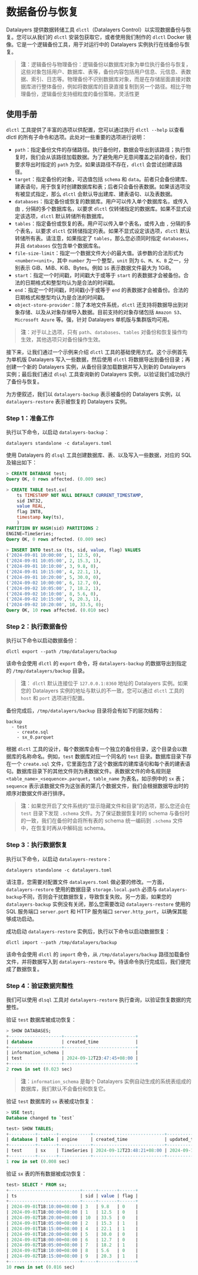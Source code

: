 # 数据备份与恢复
Datalayers 提供数据转储工具 `dlctl`（Datalayers Control）以实现数据备份与恢复。您可以从我们的 `dlctl` 安装包获取它，或者使用我们制作的 `dlctl` Docker 镜像。它是一个逻辑备份工具，用于对运行中的 Datalayers 实例执行在线备份与恢复。

> **注**：逻辑备份与物理备份：逻辑备份以数据库对象为单位执行备份与恢复，这些对象包括用户、数据库、表等，备份内容包括用户信息、元信息、表数据、索引、日志等。物理备份不识别数据库对象，而是在存储层面直接对数据库进行整体备份，例如将数据库的目录直接复制到另一个路径。相比于物理备份，逻辑备份支持细粒度的备份策略，灵活性更

## 使用手册
`dlctl` 工具提供了丰富的选项以供配置，您可以通过执行 `dlctl --help` 以查看 dlctl 的所有子命令和选项。此处对一些重要的选项进行说明：
- `path`：指定备份文件的存储路径。执行备份时，数据会导出到该路径；执行恢复时，我们会从该路径加载数据。为了避免用户无意间覆盖之前的备份，我们要求导出时指定的 `path` 为空。如果该路径不存在，`dlctl` 会尝试创建该路径。
- `target`：指定备份的对象，可选值包括 `schema` 和 `data`。前者只会备份建库、建表语句，用于恢复时创建数据库和表；后者只会备份表数据。如果该选项没有被显式指定，那么 `dlctl` 会默认导出建库、建表语句、以及表数据。
- `databases`：指定备份或恢复的数据库。用户可以传入单个数据库名，或传入由 `,` 分隔的多个数据库名，以要求 `dlctl` 仅转储指定的数据库。如果不显式设定该选项，`dlctl` 默认转储所有数据库。
- `tables`：指定备份或恢复的表。用户可以传入单个表名，或传入由 `,` 分隔的多个表名，以要求 `dlctl` 仅转储指定的表。如果不显式设定该选项，`dlctl` 默认转储所有表。请注意，如果指定了 `tables`，那么您必须同时指定 `databases`，并且 `databases` 仅包含单个数据库名。
- `file-size-limit`：指定一个数据文件大小的最大值。该参数的合法形式为 `<number><unit>`，其中 `number` 为一个整型，`unit` 则为 `G`、`M`、`K`、`B` 之一，分别表示 GiB、MiB、KiB、Bytes。例如 `1G` 表示数据文件最大为 1GiB。
- `start`：指定一个时间戳，时间戳大于或等于 `start` 的表数据才会被备份。合法的日期格式和整型均认为是合法的时间戳。
- `end`：指定一个时间戳，时间戳小于或等于 `end` 的表数据才会被备份。合法的日期格式和整型均认为是合法的时间戳。
- `object-store-provider`：除了本地文件系统，`dlctl` 还支持将数据导出到对象存储、以及从对象存储导入数据。目前支持的对象存储包括 `Amazon S3`、`Microsoft Azure` 等。强，针对 Datalayers 单机版与集群版均可用。

> **注**：对于以上选项，只有 `path`、`databases`、`tables` 对备份和恢复操作均生效，其他选项只对备份操作生效。

接下来，让我们通过一个示例来介绍 `dlctl` 工具的基础使用方式。这个示例首先为单机版 Datalayers 写入一些数据，然后使用 `dlctl` 将数据导出到备份目录；再创建一个新的 Datalayers 实例，从备份目录加载数据并写入到新的 Datalayers 实例；最后我们通过 `dlsql` 工具查询新的 Datalayers 实例，以验证我们成功执行了备份与恢复。

为方便叙述，我们以 `datalayers-backup` 表示被备份的 Datalayers 实例，以 `datalayers-restore` 表示被恢复的 Datalayers 实例。

### Step 1：准备工作
执行以下命令，以启动 `datalayers-backup`：
``` shell
datalayers standalone -c datalayers.toml
```

使用 Datalayers 的 `dlsql` 工具创建数据库、表、以及写入一些数据，对应的 SQL 及输出如下：
``` sql
> CREATE DATABASE test; 
Query OK, 0 rows affected. (0.009 sec)

> CREATE TABLE test.sx(
    ts TIMESTAMP NOT NULL DEFAULT CURRENT_TIMESTAMP,
    sid INT32,
    value REAL,
    flag INT8,
    timestamp key(ts),
    )
PARTITION BY HASH(sid) PARTITIONS 2
ENGINE=TimeSeries;
Query OK, 0 rows affected. (0.009 sec)

> INSERT INTO test.sx (ts, sid, value, flag) VALUES
('2024-09-01 10:00:00', 1, 12.5, 0),
('2024-09-01 10:05:00', 2, 15.3, 1),
('2024-09-01 10:10:00', 3, 9.8, 0),
('2024-09-01 10:15:00', 4, 22.1, 1),
('2024-09-01 10:20:00', 5, 30.0, 0),
('2024-09-02 10:00:00', 6, 12.7, 0),
('2024-09-02 10:05:00', 7, 18.2, 1),
('2024-09-02 10:10:00', 8, 5.6, 0),
('2024-09-02 10:15:00', 9, 20.3, 1),
('2024-09-02 10:20:00', 10, 33.5, 0);
Query OK, 10 rows affected. (0.010 sec)
```

### Step 2：执行数据备份
执行以下命令以启动数据备份：
``` shell
dlctl export --path /tmp/datalayers/backup
```
该命令会使用 `dlctl` 的 `export` 命令，将 `datalayers-backup` 的数据导出到指定的 `/tmp/datalayers/backup` 目录。

> **注**： `dlctl` 默认连接位于 `127.0.0.1:8360` 地址的 Datalayers 实例。如果您的 Datalayers 实例的地址与默认的不一致，您可以通过 `dlctl` 工具的 `host` 和 `port` 选项进行配置。

备份完成后，`/tmp/datalayers/backup` 目录将会有如下的层次结构：
```
backup
  - test
    - create.sql
    - sx_0.parquet
```
根据 `dlctl` 工具的设计，每个数据库会有一个独立的备份目录，这个目录会以数据库的名称命名。例如，`test` 数据库对应一个同名的 `test` 目录。数据库目录下存在一个 `create.sql` 文件，它里面包含了这个数据库的建库语句和每个表的建表语句。数据库目录下的其他文件则为表数据文件。表数据文件的命名规则是 `<table_name>_<sequence>.parquet`，`table_name` 为表名，如示例中的 `sx` 表；`sequence` 表示该数据文件为这张表的第几个数据文件，我们会根据数据导出时的顺序对数据文件进行排序。

> **注**：如果您开启了文件系统的“显示隐藏文件和目录”的选项，那么您还会在 `test` 目录下发现 `.schema` 文件。为了保证数据恢复时的 schema 与备份时的一致，我们在备份时会将所有表的 schema 统一编码到 `.schema` 文件中，在恢复时再从中解码出 schema。

### Step 3：执行数据恢复
执行以下命令，以启动 `datalayers-restore`：
``` shell
datalayers standalone -c datalayers.toml
```
请注意，您需要对配置文件 `datalayers.toml` 做必要的修改。一方面，`datalayers-restore` 使用的数据目录 `storage.local.path` 必须与 `datalayers-backup`不同，否则会干扰数据恢复，导致恢复失败。另一方面，如果您的 `datalayers-backup` 实例没有关闭，那么您需要改动 `datalayers-restore` 使用的 SQL 服务端口 `server.port` 和 HTTP 服务端口 `server.http_port`，以确保其能够成功启动。

成功启动 `datalayers-restore` 实例后，执行以下命令以启动数据恢复：
``` shell
dlctl import --path /tmp/datalayers/backup
```
该命令会使用 `dlctl` 的 `import` 命令，从 `/tmp/datalayers/backup` 路径加载备份文件，并将数据写入到 `datalayers-restore` 中。待该命令执行完成后，我们便完成了数据恢复。

### Step 4：验证数据完整性
我们可以使用 `dlsql` 工具对 `datalayers-restore` 执行查询，以验证恢复数据的完整性。

验证 `test` 数据库被成功恢复：
``` sql
> SHOW DATABASES;
+--------------------+---------------------------+
| database           | created_time              |
+--------------------+---------------------------+
| information_schema |                           |
| test               | 2024-09-12T23:47:45+08:00 |
+--------------------+---------------------------+
2 rows in set (0.023 sec)
```
> **注**：`information_schema` 是每个 Datalayers 实例自动生成的系统表组成的数据库，我们默认不会备份和恢复它。

验证 `test` 数据库的 `sx` 表被成功恢复：
``` sql
> USE test;
Database changed to `test`

test> SHOW TABLES;
+----------+-------+------------+---------------------------+---------------------------+
| database | table | engine     | created_time              | updated_time              |
+----------+-------+------------+---------------------------+---------------------------+
| test     | sx    | TimeSeries | 2024-09-12T23:48:21+08:00 | 2024-09-12T23:48:21+08:00 |
+----------+-------+------------+---------------------------+---------------------------+
1 row in set (0.008 sec)
```

验证 `sx` 表的所有数据被成功恢复：
``` sql
test> SELECT * FROM sx; 
+---------------------------+-----+-------+------+
| ts                        | sid | value | flag |
+---------------------------+-----+-------+------+
| 2024-09-01T18:10:00+08:00 | 3   | 9.8   | 0    |
| 2024-09-01T18:00:00+08:00 | 1   | 12.5  | 0    |
| 2024-09-02T18:20:00+08:00 | 10  | 33.5  | 0    |
| 2024-09-01T18:05:00+08:00 | 2   | 15.3  | 1    |
| 2024-09-01T18:15:00+08:00 | 4   | 22.1  | 1    |
| 2024-09-01T18:20:00+08:00 | 5   | 30.0  | 0    |
| 2024-09-02T18:00:00+08:00 | 6   | 12.7  | 0    |
| 2024-09-02T18:05:00+08:00 | 7   | 18.2  | 1    |
| 2024-09-02T18:10:00+08:00 | 8   | 5.6   | 0    |
| 2024-09-02T18:15:00+08:00 | 9   | 20.3  | 1    |
+---------------------------+-----+-------+------+
10 rows in set (0.016 sec)
```
